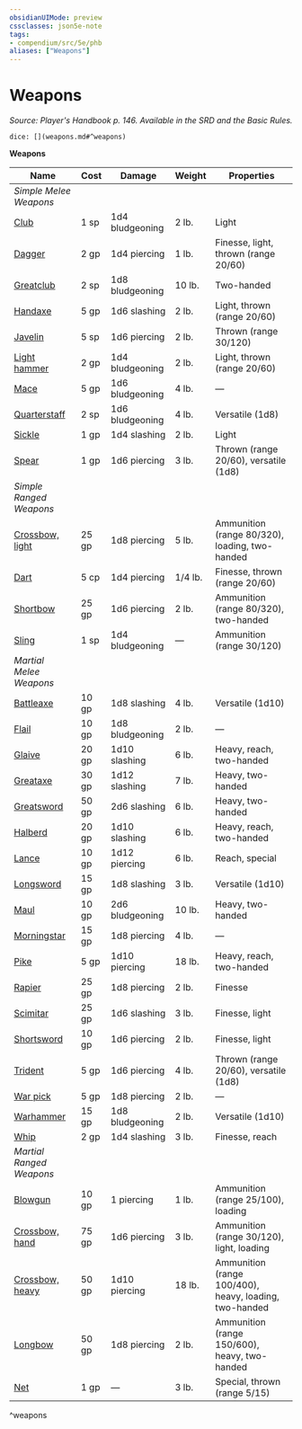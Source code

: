 ```yaml
---
obsidianUIMode: preview
cssclasses: json5e-note
tags:
- compendium/src/5e/phb
aliases: ["Weapons"]
---
```

# Weapons
*Source: Player's Handbook p. 146. Available in the SRD and the Basic Rules.* 

`dice: [](weapons.md#^weapons)`

**Weapons**

| Name | Cost | Damage | Weight | Properties |
|------|------|--------|--------|------------|
| *Simple Melee Weapons* |  |  |  |  |
| [Club](/compendium/items/club.md) | 1 sp | 1d4 bludgeoning | 2 lb. | Light |
| [Dagger](/compendium/items/dagger.md) | 2 gp | 1d4 piercing | 1 lb. | Finesse, light, thrown (range 20/60) |
| [Greatclub](/compendium/items/greatclub.md) | 2 sp | 1d8 bludgeoning | 10 lb. | Two-handed |
| [Handaxe](/compendium/items/handaxe.md) | 5 gp | 1d6 slashing | 2 lb. | Light, thrown (range 20/60) |
| [Javelin](/compendium/items/javelin.md) | 5 sp | 1d6 piercing | 2 lb. | Thrown (range 30/120) |
| [Light hammer](/compendium/items/light-hammer.md) | 2 gp | 1d4 bludgeoning | 2 lb. | Light, thrown (range 20/60) |
| [Mace](/compendium/items/mace.md) | 5 gp | 1d6 bludgeoning | 4 lb. | — |
| [Quarterstaff](/compendium/items/quarterstaff.md) | 2 sp | 1d6 bludgeoning | 4 lb. | Versatile (1d8) |
| [Sickle](/compendium/items/sickle.md) | 1 gp | 1d4 slashing | 2 lb. | Light |
| [Spear](/compendium/items/spear.md) | 1 gp | 1d6 piercing | 3 lb. | Thrown (range 20/60), versatile (1d8) |
| *Simple Ranged Weapons* |  |  |  |  |
| [Crossbow, light](/compendium/items/light-crossbow.md) | 25 gp | 1d8 piercing | 5 lb. | Ammunition (range 80/320), loading, two-handed |
| [Dart](/compendium/items/dart.md) | 5 cp | 1d4 piercing | 1/4 lb. | Finesse, thrown (range 20/60) |
| [Shortbow](/compendium/items/shortbow.md) | 25 gp | 1d6 piercing | 2 lb. | Ammunition (range 80/320), two-handed |
| [Sling](/compendium/items/sling.md) | 1 sp | 1d4 bludgeoning | — | Ammunition (range 30/120) |
| *Martial Melee Weapons* |  |  |  |  |
| [Battleaxe](/compendium/items/battleaxe.md) | 10 gp | 1d8 slashing | 4 lb. | Versatile (1d10) |
| [Flail](/compendium/items/flail.md) | 10 gp | 1d8 bludgeoning | 2 lb. | — |
| [Glaive](/compendium/items/glaive.md) | 20 gp | 1d10 slashing | 6 lb. | Heavy, reach, two-handed |
| [Greataxe](/compendium/items/greataxe.md) | 30 gp | 1d12 slashing | 7 lb. | Heavy, two-handed |
| [Greatsword](/compendium/items/greatsword.md) | 50 gp | 2d6 slashing | 6 lb. | Heavy, two-handed |
| [Halberd](/compendium/items/halberd.md) | 20 gp | 1d10 slashing | 6 lb. | Heavy, reach, two-handed |
| [Lance](/compendium/items/lance.md) | 10 gp | 1d12 piercing | 6 lb. | Reach, special |
| [Longsword](/compendium/items/longsword.md) | 15 gp | 1d8 slashing | 3 lb. | Versatile (1d10) |
| [Maul](/compendium/items/maul.md) | 10 gp | 2d6 bludgeoning | 10 lb. | Heavy, two-handed |
| [Morningstar](/compendium/items/morningstar.md) | 15 gp | 1d8 piercing | 4 lb. | — |
| [Pike](/compendium/items/pike.md) | 5 gp | 1d10 piercing | 18 lb. | Heavy, reach, two-handed |
| [Rapier](/compendium/items/rapier.md) | 25 gp | 1d8 piercing | 2 lb. | Finesse |
| [Scimitar](/compendium/items/scimitar.md) | 25 gp | 1d6 slashing | 3 lb. | Finesse, light |
| [Shortsword](/compendium/items/shortsword.md) | 10 gp | 1d6 piercing | 2 lb. | Finesse, light |
| [Trident](/compendium/items/trident.md) | 5 gp | 1d6 piercing | 4 lb. | Thrown (range 20/60), versatile (1d8) |
| [War pick](/compendium/items/war-pick.md) | 5 gp | 1d8 piercing | 2 lb. | — |
| [Warhammer](/compendium/items/warhammer.md) | 15 gp | 1d8 bludgeoning | 2 lb. | Versatile (1d10) |
| [Whip](/compendium/items/whip.md) | 2 gp | 1d4 slashing | 3 lb. | Finesse, reach |
| *Martial Ranged Weapons* |  |  |  |  |
| [Blowgun](/compendium/items/blowgun.md) | 10 gp | 1 piercing | 1 lb. | Ammunition (range 25/100), loading |
| [Crossbow, hand](/compendium/items/hand-crossbow.md) | 75 gp | 1d6 piercing | 3 lb. | Ammunition (range 30/120), light, loading |
| [Crossbow, heavy](/compendium/items/heavy-crossbow.md) | 50 gp | 1d10 piercing | 18 lb. | Ammunition (range 100/400), heavy, loading, two-handed |
| [Longbow](/compendium/items/longbow.md) | 50 gp | 1d8 piercing | 2 lb. | Ammunition (range 150/600), heavy, two-handed |
| [Net](/compendium/items/net.md) | 1 gp | — | 3 lb. | Special, thrown (range 5/15) |
^weapons
